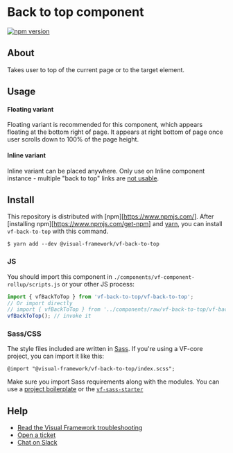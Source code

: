 # Back to top component

[![npm version](https://badge.fury.io/js/%40visual-framework%2Fvf-back-to-top.svg)](https://badge.fury.io/js/%40visual-framework%2Fvf-back-to-top)

## About

Takes user to top of the current page or to the target element.

## Usage

#### Floating variant
Floating variant is recommended for this component, which appears floating at the bottom right of page. It appears at right bottom of page once user scrolls down to 100% of the page height.

#### Inline variant
Inline variant can be placed anywhere. Only use on Inline component instance - multiple "back to top" links are [not usable](https://www.nngroup.com/articles/back-to-top).

## Install

This repository is distributed with [npm][https://www.npmjs.com/]. After [installing npm][https://www.npmjs.com/get-npm] and [yarn](https://classic.yarnpkg.com/en/docs/install), you can install `vf-back-to-top` with this command.

```
$ yarn add --dev @visual-framework/vf-back-to-top
```

### JS

You should import this component in `./components/vf-component-rollup/scripts.js` or your other JS process:

```js
import { vfBackToTop } from 'vf-back-to-top/vf-back-to-top';
// Or import directly
// import { vfBackToTop } from '../components/raw/vf-back-to-top/vf-back-to-top.js';
vfBackToTop(); // invoke it
```

### Sass/CSS

The style files included are written in [Sass](https://sass-lang.com/). If you're using a VF-core project, you can import it like this:

```
@import "@visual-framework/vf-back-to-top/index.scss";
```

Make sure you import Sass requirements along with the modules. You can use a [project boilerplate](https://stable.visual-framework.dev/building/) or the [`vf-sass-starter`](https://stable.visual-framework.dev/components/vf-sass-starter/)

## Help

- [Read the Visual Framework troubleshooting](https://stable.visual-framework.dev/troubleshooting/)
- [Open a ticket](https://github.com/visual-framework/vf-core/issues)
- [Chat on Slack](https://join.slack.com/t/visual-framework/shared_invite/enQtNDAxNzY0NDg4NTY0LWFhMjEwNGY3ZTk3NWYxNWVjOWQ1ZWE4YjViZmY1YjBkMDQxMTNlNjQ0N2ZiMTQ1ZTZiMGM4NjU5Y2E0MjM3ZGQ)
